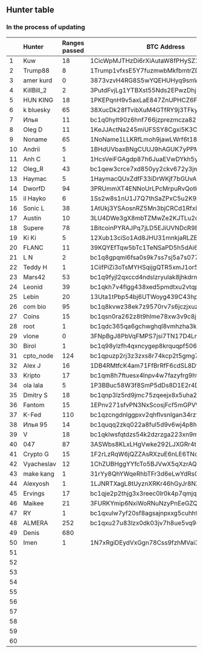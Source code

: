 ## Hunter table
### In the process of updating


|   |  Hunter     | Ranges passed | BTC Address    | Date           |
|---|:------------|---------------|----------------|----------------|
| 1 | Kuw | 18 | 1CicWpMJTHzDi6rXiAutaW8fPHySZ1x2Lw | 27.06.2022 |
| 2 | Trump88 | 8 | 1Trump1vfxsE5Y7fuzmwbMkfbmtrZDa7i | 27.06.2022 |
| 3 | amer kurd | 0 | 3873vzvH4RG8S5wYQEHUHyq9smWg6qwU2r | 27.06.2022 |
| 4 | KillBill_2 | 2 | 3PutdFvjLg1YTBXst55Nds2EPwzDhj8TQL | 27.06.2022 |
| 5 | HUN KING | 18 | 1PKEPqnH9v5axLaE847ZnUPHCZ6FqnPdyH | 27.06.2022 |
| 6 | k bluesky | 65 | 38XucDk28fTvibXuM4GTfRY9j3TFkyFJkW | 27.06.2022 |
| 7 | Илья | 11 | bc1q0hylt90z6hnf766jzprezmcza82hp36d8dzexn | 27.06.2022 |
| 8 | Oleg D | 11 | 1KeJJActNa245miUFSSY8Cgxi5K3CG5qeC | 27.06.2022 |
| 9 | Noname | 65 | 1NoName1LLKRfLmoh9jawLWrf6t185bC7v | 27.06.2022 |
| 10 | Andrii | 5 | 1BHdUVbaxBNgCUUJ9hAGUK7yPPMZRVeGDU | 27.06.2022 |
| 11 | Anh C | 1 | 1HcsVeiFGAgdp87h6JuaEVwDYkh5yW7K4E | 27.06.2022 |
| 12 | Oleg_R | 43 | bc1qew3crce7xd850yy2ckv672y3jmenvdvq0mr5lh | 27.06.2022 |
| 13 | Haymac | 5 | 1HaymacQUxZdfF33iDrWKjf7bGUvAZRTR8 | 27.06.2022 |
| 14 | DworfD | 94 | 3PRUmmXT4ENNoUrLPcMrpuRvQotkCvDENE | 27.06.2022 |
| 15 | il Hayko | 6 | 1Ss2w8s1nU1J7Q7thSaZPxC5u2K9jWA9x | 27.06.2022 |
| 16 | Sonic L | 38 | 1AtUkj3YSAosnRZ5Mn3bjCRCd1RfxLQuDA | 28.06.2022 |
| 17 | Austin | 10 | 3LU4DWe3gX8mbTZMwZe2KJTLu2czMd6b25 | 28.06.2022 |
| 18 | Supere | 78 | 1BitcoinPYRAJPq7jLD5EJiUVNDcR9E1K1 | 28.06.2022 |
| 19 | Ki Ki | 5 | 12Xub13ciSo1Ad8JHU31mnkjaRLZEj9M7W | 28.06.2022 |
| 20 | FLANC | 11 | 39KQYEfTqw5bTc1TeNSaPD5h5dAi6CrNdT | 28.06.2022 |
| 21 | L N | 2 | bc1q8gpqml6fsa0s9k7ss7sj5a7s0770ksh92qwry2 | 28.06.2022 |
| 22 | Teddy H | 1 | 1CiifPiZi3oTsMYHSqijgQTR5xmJ1or5oX | 28.06.2022 |
| 23 | Mars42 | 53 | bc1q9fyjl2qxccd4ndslzryulak8jhkdrnsyy3da0a | 28.06.2022 |
| 24 | Leonid | 39 | bc1qkh7v4flgg438xed5pmdtxu2vtqp063jt3jzd2x | 28.06.2022 |
| 25 | Lebin | 20 | 13Uta1tPbp54bj6UTWoyg439C43hpGQzam | 28.06.2022 |
| 26 | com bio | 95 | bc1q8kvwz38ek7z9570rv7s6jczjxuzfzsf79qjpyl | 28.06.2022 |
| 27 | Coins | 15 | bc1qsn0ra262z8t9hlme78xw3v9c8jltrylehgsfj0 | 28.06.2022 |
| 28 | root | 1 | bc1qdc365qa6gchwghql8vmhzha3kjyjxl3uv3yc2t | 28.06.2022 |
| 29 | vlone | 0 | 3FNpBgJ8PbVqFMPS7jsi7TN17D4LmAV7q5 | 28.06.2022 |
| 30 | Birol | 1 | bc1q98ylzfh4qxncygep8krquqpf506vrfn6jsaw3u | 28.06.2022 |
| 31 | cpto_node | 124 | bc1qpuzp2rj3z3zxs8r74kcp2t5gmg7mv3ty2a5qs8 | 29.06.2022 |
| 32 | Alex J | 16 | 1DB4RMtfcK4am71FfBrRfF6cdSL8DvALQF | 29.06.2022 |
| 33 | Kripto | 17 | bc1qm8h7ftuesx4lnpv4w7fazyfrg9htsn25dd7tzl | 30.06.2022 |
| 34 | ola lala | 5 | 1P3BBuc58W3f8SmP5dDs8D1E2r4DUbhPNR | 30.06.2022 |
| 35 | Dmitry S | 18 | bc1qnp3lz5rd9jmc75zqeejx8x5uha2fa7rxvut2js | 30.06.2022 |
| 36 | Fantom | 15 | 1EPnv271sfvPN3NxScosjFcf5mGPVW84HM | 30.06.2022 |
| 37 | K-Fed | 110 | bc1qzcngdnlggpxv2qhflvsnlgan34rzfh5j6vuvxl | 30.06.2022 |
| 38 | Илья 95 | 14 | bc1quqq2zkq022a8ful5d9v6wj4p8hqnq9hp9z0rqv | 01.07.2022 |
| 39 | V | 18 | bc1qklwsfqtdzs54k2dzrzga223xn9mkq7r4dt9awc | 01.07.2022 |
| 40 | 047 | 87 | 3ASWbs8KLxLHgVwke292LJXGRr4tRk81FR | 02.07.2022 |
| 41 | Crypto G | 15 | 1F2rLzRqW6jQZZAsRXzuE6nLE6TNoTKdho | 03.07.2022 |
| 42 | Vyacheslav | 12 | 1ChZUBHggYYfcTo5BJVwX5qXzrAQrM6qwP | 03.07.2022 |
| 43 | make kang | 1 | 31rYy8QhYWqeRhbTFr3d6eLwYdRsCBQCib | 03.07.2022 |
| 44 | Alexyosh | 1 | 1LJNRTXagL8tUyznXRKr46hGyJr8NXHrB6 | 03.07.2022 |
| 45 | Ervings | 17 | bc1qje2p2thjg3x3reec0lr0k4p7qmjquadrxdydrw | 11.07.2022 |
| 46 | Maikee | 21 | 3FURKYmip6NxiWoRNuNzyPnEeGZQt5SHGP | 14.07.2022 |
| 47 | RY | 1 | bc1qxulw7yf20sf8agsajnpxxg5cuhhfvvw07t85d5 | 15.07.2022 |
| 48 | ALMERA | 252 | bc1qxu27u83lzx0dk03jv7h8ue5vq9qm7674fl0mp6 | 18.07.2022 |
| 49 | Denis | 680 |  | 18.07.2022 |
| 50 | Imen | 1 | 1N7xRgiDEydVxGgn78Css9fzhMVai36rgU | 24.07.2022 |
| 51 |  |  |  | 00.07.2022 |
| 52 |  |  |  | 00.07.2022 |
| 53 |  |  |  | 00.07.2022 |
| 54 |  |  |  | 00.07.2022 |
| 55 |  |  |  | 00.07.2022 |
| 56 |  |  |  | 00.07.2022 |
| 57 |  |  |  | 00.07.2022 |
| 58 |  |  |  | 00.07.2022 |
| 59 |  |  |  | 00.07.2022 |
| 60 |  |  |  | 00.07.2022 |

